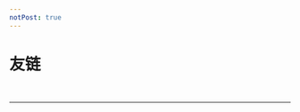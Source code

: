 ```yaml
---
notPost: true
---
```

# 友链

<!-- ppl who i am familiar with -->
<Friend title="Escape" name="Fressive" href="https://fressive.cn/" />
<Friend title="徐亦轲的博客" name="XLightGod（徐亦轲）" href="http://blog.xlightgod.cf/" />
<Friend title="清浔" name="CMath" href="http://cmath.cc/" />
<Friend title="练习小册" name="ExerciseBook" href="https://lhr.wiki/" />
<Friend title="黄瓜养殖基地" name="清纯的小黄瓜" href="http://blog.ggemo.com/" />
<Friend title="Intermediate Representation" name="Tesla Ice Zhang (ice1000)" href="https://ice1000.org/" />

<br />
<hr />
<br />

<!-- ppl who i'm not familiar with -->
<Friend title="A72的实验室" name="A72" href="https://lab.yuezhengling.cc/" />
<Friend title="OrzZz~" name="子不语" href="https://orzzz.org/" />
<Friend title="清筠小站" name="?" href="http://www.ycwqy.club/" />
<Friend title="EtherealBot" name="Ethereal黑猫" href="http://tangbot.cn/" />
<Friend title="DiB Blog" name="DiB (DinnerBone)" href="https://dimerbone.github.io" />
<Friend title="SkinCrab's Blog" name="SkinCrab" href="https://skina.cn/" />
